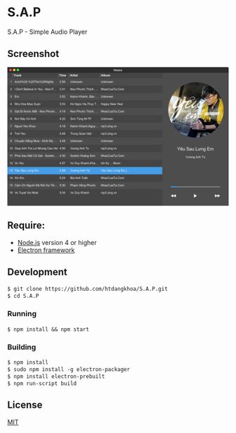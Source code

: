 # S.A.P
S.A.P - Simple Audio Player

## Screenshot
![screenshot](https://github.com/htdangkhoa/S.A.P/blob/master/screenshots/1.png)

## Require:  
  - [Node.js](https://nodejs.org/) version 4 or higher
  - [Electron framework](http://electron.atom.io/)

## Development
```
$ git clone https://github.com/htdangkhoa/S.A.P.git
$ cd S.A.P
```
  
### Running
```
$ npm install && npm start
```
  
### Building
```
$ npm install
$ sudo npm install -g electron-packager
$ npm install electron-prebuilt
$ npm run-script build
```

  
## License
[MIT](https://github.com/htdangkhoa/S.A.P/blob/master/LICENSE)
